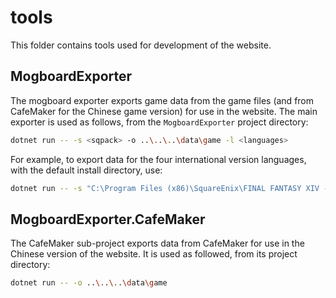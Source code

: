 # tools

This folder contains tools used for development of the website.

## MogboardExporter

The mogboard exporter exports game data from the game files (and from CafeMaker for the Chinese game version) for use in the website.
The main exporter is used as follows, from the `MogboardExporter` project directory:

```bash
dotnet run -- -s <sqpack> -o ..\..\..\data\game -l <languages>
```

For example, to export data for the four international version languages, with the default install directory, use:

```bash
dotnet run -- -s "C:\Program Files (x86)\SquareEnix\FINAL FANTASY XIV - A Realm Reborn\game\sqpack" -o ..\..\..\data\game -l ja en fr de
```

## MogboardExporter.CafeMaker

The CafeMaker sub-project exports data from CafeMaker for use in the Chinese version of the website. It is used as followed, from its
project directory:

```bash
dotnet run -- -o ..\..\..\data\game
```
